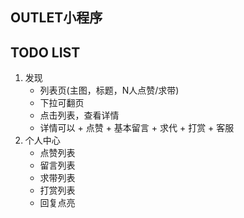 OUTLET小程序
---------

TODO LIST
---------
1. 发现
    * 列表页(主图，标题，N人点赞/求带)
    * 下拉可翻页
    * 点击列表，查看详情
    * 详情可以 + 点赞 + 基本留言 + 求代 + 打赏 + 客服
2. 个人中心
    * 点赞列表
    * 留言列表
    * 求带列表
    * 打赏列表
    * 回复点亮
